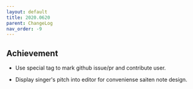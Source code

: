 ```yaml
---
layout: default
title: 2020.0620
parent: ChangeLog
nav_order: -9
---
```


## Achievement

- Use special tag to mark github issue/pr and contribute user.

- Display singer's pitch into editor for conveniense saiten note design.